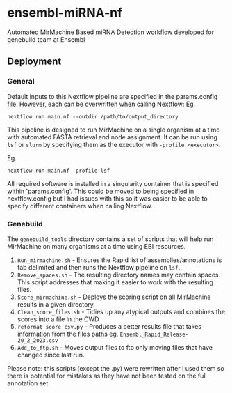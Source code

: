 # ensembl-miRNA-nf
Automated MirMachine Based miRNA Detection workflow developed for genebuild team at Ensembl

## Deployment

### General

Default inputs to this Nextflow pipeline are specified in the params.config file. However, each can be overwritten when calling Nextflow:
Eg.
```
nextflow run main.nf --outdir /path/to/output_directory
```

This pipeline is designed to run MirMachine on a single organism at a time with automated FASTA retrieval and node assignment. It can be run using `lsf` or `slurm` by specifying them as the executor with `-profile <executor>`:

Eg. 
```
nextflow run main.nf -profile lsf 
```

All required software is installed in a singularity container that is specified within 'params.config'. This could be moved to being specified in nextflow.config but I had issues with this so it was easier to be able to specify different containers when calling Nextflow. 

### Genebuild
The `genebuild_tools` directory contains a set of scripts that will help run MirMachine on many organisms at a time using EBI resources. 

1. `Run_mirmachine.sh` - Ensures the Rapid list of assemblies/annotations is tab delimited and then runs the Nextflow pipeline on `lsf`. 
2. `Remove_spaces.sh` - The resulting directory names may contain spaces. This script addresses that making it easier to work with the resulting files.
3. `Score_mirmachine.sh` - Deploys the scoring script on all MirMachine results in a given directory. 
4. `Clean_score_files.sh` - Tidies up any atypical outputs and combines the scores into a file in the CWD 
5. `reformat_score_csv.py` - Produces a better results file that takes information from the files paths eg. `Ensembl_Rapid_Release-20_2_2023.csv`
6. `Add_to_ftp.sh` - Moves output files to ftp only moving files that have changed since last run.

Please note: this scripts (except the .py) were rewritten after I used them so there is potential for mistakes as they have not been tested on the full annotation set. 

